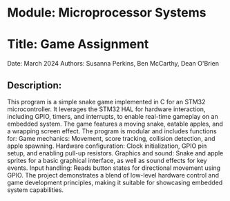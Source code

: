 # Module: Microprocessor Systems
# Title: Game Assignment
Date: March 2024
Authors: Susanna Perkins, Ben McCarthy, Dean O'Brien
<br>
## Description:
This program is a simple snake game implemented in C for an STM32 microcontroller. It leverages the STM32 HAL for hardware interaction, including GPIO, timers, and interrupts, to enable real-time gameplay on an embedded system. The game features a moving snake, eatable apples, and a wrapping screen effect. The program is modular and includes functions for:
Game mechanics: Movement, score tracking, collision detection, and apple spawning.
Hardware configuration: Clock initialization, GPIO pin setup, and enabling pull-up resistors.
Graphics and sound: Snake and apple sprites for a basic graphical interface, as well as sound effects for key events.
Input handling: Reads button states for directional movement using GPIO.
The project demonstrates a blend of low-level hardware control and game development principles, making it suitable for showcasing embedded system capabilities.
